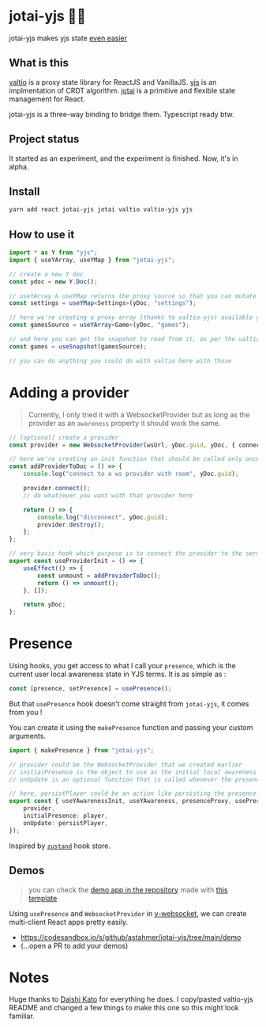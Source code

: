 # jotai-yjs 💊🚀

jotai-yjs makes yjs state [even easier](https://github.com/dai-shi/valtio-yjs)

## What is this

[valtio](https://github.com/pmndrs/valtio) is
a proxy state library for ReactJS and VanillaJS.
[yjs](https://github.com/yjs/yjs) is
an implmentation of CRDT algorithm. [jotai](https://github.com/pmndrs/jotai) is a primitive and flexible state management for React.

jotai-yjs is a three-way binding to bridge them. Typescript ready btw.

## Project status

It started as an experiment, and the experiment is finished.
Now, it's in alpha.

## Install

```bash
yarn add react jotai-yjs jotai valtio valtio-yjs yjs
```

## How to use it

```ts
import * as Y from "yjs";
import { useYArray, useYMap } from "jotai-yjs";

// create a new Y doc
const ydoc = new Y.Doc();

// useYArray & useYMap returns the proxy source so that you can mutate it directly thanks to valtio-yjs
const settings = useYMap<Settings>(yDoc, "settings");

// here we're creating a proxy array (thanks to valtio-yjs) available globally (thanks to jotai) through its name, "games", attached to the yDoc we created earlier
const gamesSource = useYArray<Game>(yDoc, "games");

// and here you can get the snapshot to read from it, as per the valtio docs https://github.com/pmndrs/valtio#react-via-usesnapshot
const games = useSnapshot(gamesSource);

// you can do anything you could do with valtio here with those
```

# Adding a provider

> Currently, I only tried it with a WebsocketProvider but as long as the provider as an `awareness` property it should work the same.

```ts
// [optional] create a provider
const provider = new WebsocketProvider(wsUrl, yDoc.guid, yDoc, { connect: false });

// here we're creating an init function that should be called only once in the hook below
const addProviderToDoc = () => {
    console.log("connect to a ws provider with room", yDoc.guid);

    provider.connect();
    // do what/ever you want with that provider here

    return () => {
        console.log("disconnect", yDoc.guid);
        provider.destroy();
    };
};

// very basic hook which purpose is to connect the provider to the server
export const useProviderInit = () => {
    useEffect(() => {
        const unmount = addProviderToDoc();
        return () => unmount();
    }, []);

    return yDoc;
};
```

# Presence

Using hooks, you get access to what I call your `presence`, which is the current user local awareness state in YJS terms.
It is as simple as :

```ts
const [presence, setPresence] = usePresence();
```

But that `usePresence` hook doesn't come straight from `jotai-yjs`, it comes from you !

You can create it using the `makePresence` function and passing your custom arguments.

```ts
import { makePresence } from "jotai-yjs";

// provider could be the WebsocketProvider that we created earlier
// initialPresence is the object to use as the initial local awareness state, aka presence
// onUpdate is an optional function that is called whenever the presence is updated and takes the current presence as argument,

// here, persistPlayer could be an action like persisting the presence to localStorage
export const { useYAwarenessInit, useYAwareness, presenceProxy, usePresence, usePresenceSnap } = makePresence({
    provider,
    initialPresence: player,
    onUpdate: persistPlayer,
});
```

Inspired by [`zustand`](https://github.com/pmndrs/zustand) hook store.

## Demos

> you can check the [demo app in the repository](./demo/src/pages/Demo.tsx) made with [this template](https://github.com/astahmer/vite-chakra)

Using `usePresence` and
`WebsocketProvider` in [y-websocket](https://github.com/yjs/y-websocket),
we can create multi-client React apps pretty easily.

-   https://codesandbox.io/s/github/astahmer/jotai-yjs/tree/main/demo
-   (...open a PR to add your demos)

# Notes

Huge thanks to [Daishi Kato](https://twitter.com/dai_shi) for everything he does.
I copy/pasted valtio-yjs README and changed a few things to make this one so this might look familiar.
